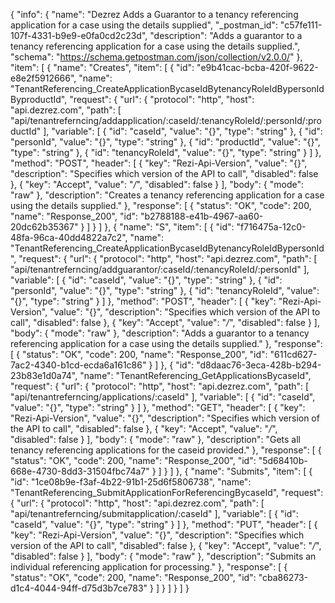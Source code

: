 {
  "info": {
    "name": "Dezrez Adds a Guarantor to a tenancy referencing application for a case using the details supplied",
    "_postman_id": "c57fe111-107f-4331-b9e9-e0fa0cd2c23d",
    "description": "Adds a guarantor to a tenancy referencing application for a case using the details supplied.",
    "schema": "https://schema.getpostman.com/json/collection/v2.0.0/"
  },
  "item": [
    {
      "name": "Creates",
      "item": [
        {
          "id": "e9b41cac-bcba-420f-9622-e8e2f5912666",
          "name": "TenantReferencing_CreateApplicationBycaseIdBytenancyRoleIdBypersonIdByproductId",
          "request": {
            "url": {
              "protocol": "http",
              "host": "api.dezrez.com",
              "path": [
                "api/tenantreferncing/addapplication/:caseId/:tenancyRoleId/:personId/:productId"
              ],
              "variable": [
                {
                  "id": "caseId",
                  "value": "{}",
                  "type": "string"
                },
                {
                  "id": "personId",
                  "value": "{}",
                  "type": "string"
                },
                {
                  "id": "productId",
                  "value": "{}",
                  "type": "string"
                },
                {
                  "id": "tenancyRoleId",
                  "value": "{}",
                  "type": "string"
                }
              ]
            },
            "method": "POST",
            "header": [
              {
                "key": "Rezi-Api-Version",
                "value": "{}",
                "description": "Specifies which version of the API to call",
                "disabled": false
              },
              {
                "key": "Accept",
                "value": "*/*",
                "disabled": false
              }
            ],
            "body": {
              "mode": "raw"
            },
            "description": "Creates a tenancy referencing application for a case using the details supplied."
          },
          "response": [
            {
              "status": "OK",
              "code": 200,
              "name": "Response_200",
              "id": "b2788188-e41b-4967-aa60-20dc62b35367"
            }
          ]
        }
      ]
    },
    {
      "name": "S",
      "item": [
        {
          "id": "f716475a-12c0-48fa-96ca-40dd4822a7c2",
          "name": "TenantReferencing_CreateApplicationBycaseIdBytenancyRoleIdBypersonId",
          "request": {
            "url": {
              "protocol": "http",
              "host": "api.dezrez.com",
              "path": [
                "api/tenantreferncing/addguarantor/:caseId/:tenancyRoleId/:personId"
              ],
              "variable": [
                {
                  "id": "caseId",
                  "value": "{}",
                  "type": "string"
                },
                {
                  "id": "personId",
                  "value": "{}",
                  "type": "string"
                },
                {
                  "id": "tenancyRoleId",
                  "value": "{}",
                  "type": "string"
                }
              ]
            },
            "method": "POST",
            "header": [
              {
                "key": "Rezi-Api-Version",
                "value": "{}",
                "description": "Specifies which version of the API to call",
                "disabled": false
              },
              {
                "key": "Accept",
                "value": "*/*",
                "disabled": false
              }
            ],
            "body": {
              "mode": "raw"
            },
            "description": "Adds a guarantor to a tenancy referencing application for a case using the details supplied."
          },
          "response": [
            {
              "status": "OK",
              "code": 200,
              "name": "Response_200",
              "id": "611cd627-7ac2-4340-b1cd-ecda6a161c86"
            }
          ]
        },
        {
          "id": "d8daac76-3eca-428b-b294-23b83e1d0a74",
          "name": "TenantReferencing_GetApplicationsBycaseId",
          "request": {
            "url": {
              "protocol": "http",
              "host": "api.dezrez.com",
              "path": [
                "api/tenantreferncing/applications/:caseId"
              ],
              "variable": [
                {
                  "id": "caseId",
                  "value": "{}",
                  "type": "string"
                }
              ]
            },
            "method": "GET",
            "header": [
              {
                "key": "Rezi-Api-Version",
                "value": "{}",
                "description": "Specifies which version of the API to call",
                "disabled": false
              },
              {
                "key": "Accept",
                "value": "*/*",
                "disabled": false
              }
            ],
            "body": {
              "mode": "raw"
            },
            "description": "Gets all tenancy referencing applications for the caseid provided."
          },
          "response": [
            {
              "status": "OK",
              "code": 200,
              "name": "Response_200",
              "id": "5d68410b-668e-4730-8dd3-31504fbc74a7"
            }
          ]
        }
      ]
    },
    {
      "name": "Submits",
      "item": [
        {
          "id": "1ce08b9e-f3af-4b22-91b1-25d6f5806738",
          "name": "TenantReferencing_SubmitApplicationForReferencingBycaseId",
          "request": {
            "url": {
              "protocol": "http",
              "host": "api.dezrez.com",
              "path": [
                "api/tenantreferncing/submitapplication/:caseId"
              ],
              "variable": [
                {
                  "id": "caseId",
                  "value": "{}",
                  "type": "string"
                }
              ]
            },
            "method": "PUT",
            "header": [
              {
                "key": "Rezi-Api-Version",
                "value": "{}",
                "description": "Specifies which version of the API to call",
                "disabled": false
              },
              {
                "key": "Accept",
                "value": "*/*",
                "disabled": false
              }
            ],
            "body": {
              "mode": "raw"
            },
            "description": "Submits an individual referencing application for processing."
          },
          "response": [
            {
              "status": "OK",
              "code": 200,
              "name": "Response_200",
              "id": "cba86273-d1c4-4044-94ff-d75d3b7ce783"
            }
          ]
        }
      ]
    }
  ]
}